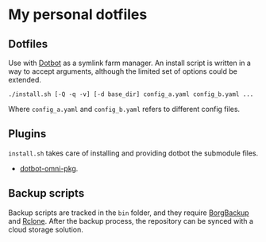 
# My personal dotfiles

## Dotfiles

Use with [Dotbot](https://github.com/anishathalye/dotbot) as a symlink farm manager.
An install script is written in a way to accept arguments, although the limited set of options could be extended.

```shell
./install.sh [-Q -q -v] [-d base_dir] config_a.yaml config_b.yaml ...
```

Where `config_a.yaml` and `config_b.yaml` refers to different config files. 

## Plugins

`install.sh` takes care of installing and providing dotbot the submodule files.

- [dotbot-omni-pkg](https://github.com/Code-Maniac/dotbot-omnipkg).

## Backup scripts

Backup scripts are tracked in the `bin` folder, and they require [BorgBackup](https://borgbackup.readthedocs.io/) and [Rclone](https://rclone.org/).
After the backup process, the repository can be synced with a cloud storage solution.
